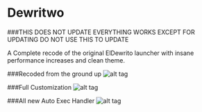 # Dewritwo
###THIS DOES NOT UPDATE EVERYTHING WORKS EXCEPT FOR UPDATING DO NOT USE THIS TO UPDATE

A Complete recode of the original ElDewrito launcher with insane performance increases and clean theme.

###Recoded from the ground up
![alt tag](http://i.imgur.com/ldjJkag.png)

###Full Customization
![alt tag](http://i.imgur.com/hmy6ANq.png)

###All new Auto Exec Handler
![alt tag](http://i.imgur.com/sCaIQpx.png)





